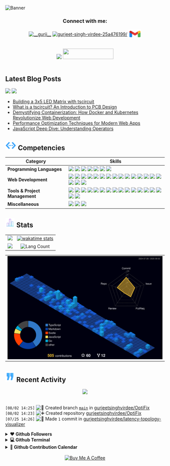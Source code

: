 <!------------------------------------------------- HEADER BANNER ---------------------------------------------------->
![Banner](https://github.com/user-attachments/assets/5d7a56cb-e4c1-4031-9abc-6e04f46562d7)



<div align="center">
 <h3>Connect with me:</h3>
<a href="https://twitter.com/__gurii__" target="_blank"><img align="center" src="https://raw.githubusercontent.com/rahuldkjain/github-profile-readme-generator/master/src/images/icons/Social/twitter.svg" alt="__gurii__" height="30" width="40" /></a>
<a href="https://linkedin.com/in/gurjeet-singh-virdee-25a476199/" target="blank"><img align="center" src="https://raw.githubusercontent.com/rahuldkjain/github-profile-readme-generator/master/src/images/icons/Social/linked-in-alt.svg" alt="gurjeet-singh-virdee-25a476199/" height="30" width="40" /></a>
<a href="mailto:gurjeetsinghvirdee@gmail.com" target="_blank"><img align="center" src="https://github.com/gurjeetsinghvirdee/gurjeetsinghvirdee/blob/main/assets/gmail.svg" alt="gurjeetsinghvirdee@gmail.com" height="30" width="40" /></a>
</p>
</div>

<br>
 
<div align="center">
    <a href="https://drive.google.com/file/d/1kfOgnzaFNhz18nt7DS0i8Spp-n2YNyl3/view?usp=drive_link" alt="Resume"><img src="https://img.shields.io/badge/%F0%9F%93%84%20Resume-0078D4?style=for-the-badge&logo=resume&logoColor=white" height="33" /></a>
    <img src="https://api.visitorbadge.io/api/visitors?path=https%3A%2F%2Fgithub.com%2Fgurjeetsinghvirdee%2Fgurjeetsinghvirdee&label=VISITORS&labelColor=%23FFD700&countColor=%238A2BE2" width="160" height="33" />    
<!--     <img src="https://wakatime.com/badge/user/ff7098eb-56b3-4619-bbbb-86aad0fce365.svg?style=for-the-badge" height="33" /> -->
</div>

<img src="https://www.animatedimages.org/data/media/562/animated-line-image-0111.gif" width="1000" height="2" />
<!--------------------------------Dev.too Blog Posts---------------------------------------------->

## Latest Blog Posts

<a href="https://dev.to/gurjeetsinghvirdee"><img src="https://img.shields.io/badge/dev.to-0A0A0A?style=for-the-badge&logo=devdotto&logoColor=white" height="33" /></a>
<a href="https://hashnode.com/@gurjeetsingh"><img src="https://img.shields.io/badge/hashnode-3B82F6?style=for-the-badge&logo=hashnode&logoColor=white" height="33" /></a>

<!-- BLOG-POST-LIST:START -->
- [Building a 3x5 LED Matrix with tscircuit](https://dev.to/gurjeetsinghvirdee/building-a-3x5-led-matrix-with-tscircuit-1m9n)
- [What is a tscircuit? An Introduction to PCB Design](https://dev.to/gurjeetsinghvirdee/what-is-a-ts-circuit-an-introduction-to-pcb-design-3k7l)
- [Demystifying Containerization: How Docker and Kubernetes Revolutionize Web Development](https://dev.to/gurjeetsinghvirdee/demystifying-containerization-how-docker-and-kubernetes-revolutionize-web-development-1b0a)
- [Performance Optimization Techniques for Modern Web Apps](https://dev.to/gurjeetsinghvirdee/performance-optimization-techniques-for-modern-web-apps-393o)
- [JavaScript Deep Dive: Understanding Operators](https://dev.to/gurjeetsinghvirdee/javascript-deep-dive-understanding-operators-564o)
<!-- BLOG-POST-LIST:END -->

<!---------------------------------Frameworks, Languages & Other Tools ------------------------------------->        
        
## <img src="https://github.com/gurjeetsinghvirdee/gurjeetsinghvirdee/blob/main/assets/skills.gif" width="35" height="30" /> Competencies

| Category        | Skills        |
|-----------------|---------------|
| **Programming Languages**       | <img src="https://img.shields.io/badge/JavaScript-F7DF1E?style=for-the-badge&logo=javascript&logoColor=ffffff"/> <img src="https://img.shields.io/badge/TypeScript-007ACC?style=for-the-badge&logo=typescript&logoColor=white"/> <img src="https://img.shields.io/badge/Php-4F5B93?style=for-the-badge&logo=php&logoColor=ffffff" /> <img src="https://img.shields.io/badge/Go-79D4FD?style=for-the-badge&logo=Go&logoColor=ffffff" /> <img src="https://img.shields.io/badge/svelte-FF3E00?style=for-the-badge&logo=svelte&logoColor=white"> <img src="https://img.shields.io/badge/D-B03931?style=for-the-badge&logo=D&logoColor=FFFFFF" /> <img src="https://img.shields.io/badge/Solidity-2B247C?logo=solidity&logoColor=e6e3ec&style=for-the-badge" /> |
| **Web Development** | <img src="https://img.shields.io/badge/HTML5-E34F26?style=for-the-badge&logo=html5&logoColor=white" /> <img src="https://img.shields.io/badge/next.js-000000?style=for-the-badge&logo=nextdotjs&logoColor=white"/> <img src="https://img.shields.io/badge/React-20232A?style=for-the-badge&logo=react&logoColor=61DAFB"/> <img src="https://img.shields.io/badge/Express.js-000000?style=for-the-badge&logo=express&logoColor=white"/> <img src="https://img.shields.io/badge/Node.js-339933?style=for-the-badge&logo=nodedotjs&logoColor=white"/> <img src="https://img.shields.io/badge/CSS3-1572B6?style=for-the-badge&logo=css3&logoColor=white" /> <img src="https://img.shields.io/badge/Tailwind_CSS-38B2AC?style=for-the-badge&logo=tailwind-css&logoColor=white"/> <img src="https://img.shields.io/badge/Sass-CC6699?style=for-the-badge&logo=sass&logoColor=white" /> <img src="https://img.shields.io/badge/Bootstrap-563D7C?style=for-the-badge&logo=bootstrap&logoColor=white" /> <img src="https://img.shields.io/badge/MUI-007FFF?logo=mui&logoColor=fff&style=for-the-badge" />  <img src="https://img.shields.io/badge/MongoDB-4EA94B?style=for-the-badge&logo=mongodb&logoColor=white"/> <img src="https://img.shields.io/badge/Redux%20Saga-999999?style=for-the-badge&logo=reduxsaga&logoColor=white" /> <img src="https://img.shields.io/badge/mongoose-880000?style=for-the-badge&logo=mongoose&logoColor=white" /> <img src="https://img.shields.io/badge/shadcn/ui-000000?style=for-the-badge&logo=shadcnui&logoColor=white" /> <img src="https://img.shields.io/badge/MySQL-005C84?style=for-the-badge&logo=mysql&logoColor=white"/> <img src="https://img.shields.io/badge/Redux-764ABC?style=for-the-badge&logo=redux&logoColor=white" /> <img src="https://img.shields.io/badge/Cloudinary-3448C5?logo=cloudinary&logoColor=fff&style=for-the-badge" /> <img src="https://img.shields.io/badge/JSON-000?logo=json&logoColor=fff&style=for-the-badge" /> |
| **Tools & Project Management** | <img src="https://img.shields.io/badge/GitHub-000000?style=for-the-badge&logo=github&logoColor=white"/></a> <img src="https://img.shields.io/badge/GIT-E44C30?style=for-the-badge&logo=git&logoColor=white"/> <img src="https://img.shields.io/badge/VSCode-0078D4?style=for-the-badge&logo=visual%20studio%20code&logoColor=white" /> <img src="https://img.shields.io/badge/replit-F26207?style=for-the-badge&logo=replit&logoColor=white" /> <img src="https://img.shields.io/badge/Codesandbox-000000?style=for-the-badge&logo=CodeSandbox&logoColor=white" /> <img src="https://img.shields.io/badge/JetBrains-000?logo=jetbrains&logoColor=fff&style=for-the-badge" /> <img src="https://img.shields.io/badge/Vercel-000000?style=for-the-badge&logo=vercel&logoColor=white"/> <img src="https://img.shields.io/badge/Netlify-00C7B7?style=for-the-badge&logo=netlify&logoColor=white"/> <img src="https://img.shields.io/badge/Heroku-430098?style=for-the-badge&logo=heroku&logoColor=white"/> <img src="https://img.shields.io/badge/Render-46E3B7?style=for-the-badge&logo=render&logoColor=white"/> <img src="https://img.shields.io/badge/Railway-131415?style=for-the-badge&logo=railway&logoColor=white"/> <img src="https://img.shields.io/badge/firebase-FFCA28?style=for-the-badge&logo=firebase&logoColor=white" /> <img src="https://img.shields.io/badge/appwrite-FD366E?style=for-the-badge&logo=appwrite&logoColor=white" /> <img src="https://img.shields.io/badge/rapid-0055DA?style=for-the-badge&logo=rapid&logoColor=white" /> <img src="https://img.shields.io/badge/Postman-FF6C37?style=for-the-badge&logo=Postman&logoColor=white" /> <img src="https://img.shields.io/badge/Twilio-F22F46?style=for-the-badge&logo=Twilio&logoColor=white" /> <img src="https://img.shields.io/badge/Unsplash-000000?style=for-the-badge&logo=Unsplash&logoColor=white" /> |
| **Miscellaneous** | <img src="https://img.shields.io/badge/Figma-F24E1E?style=for-the-badge&logo=figma&logoColor=white"/> <img src="https://img.shields.io/badge/canva-00C4CC?style=for-the-badge&logo=canva&logoColor=white" /> <img src="https://img.shields.io/badge/framer-0055FF?style=for-the-badge&logo=framer&logoColor=white" /> |

<!------------------------------------------TESTIMONIALS-----------------------------------------------
        
## <img src="https://github.com/gurjeetsinghvirdee/gurjeetsinghvirdee/blob/main/assets/star%202.gif" width="35" height="30" /> Testimonials 

<table>
  <tr>
    <th>Author</th>
    <th>Description</th>
  </tr>
  <tr>
    <td>Ishika Goyal</td>
    <td>Gurjeet Singh Virdee is an inspiring, good mentor,  adviser, and understanding friend. He continuously helped me in learning the open-source contribution. I truly appreciate everything he has done for me so far and hope to continue learning from him.</td>
  </tr>
  <tr>
    <td>Utkarsh Saxena</td>
    <td>I have worked with Gurjeet on a project and he has been very kind to me. Since I am from the Android domain he explained the web concepts to me in an easy way. He is also the collaborator of my Two Repos : Leetcode Grind and Eazy Android and is always kind to the new contributors and helps them to do their best. Looking forward to working with him more and enhancing this journey of Tech and Open Source.</td>
  </tr>
</table>

<img src="https://www.animatedimages.org/data/media/562/animated-line-image-0111.gif" width="1000" height="2" /> 
--------------------->

<!------------------------------------------------------------ GITHUB STATS ------------------------------------------------------------------------>
        
## <img src="https://github.com/gurjeetsinghvirdee/gurjeetsinghvirdee/blob/main/assets/stats.gif" width="30" height="30" /> Stats 

<table>    
<tr>
  <td align="center">
    <img width="500" src="https://streak-stats.demolab.com?user=gurjeetsinghvirdee&hide_border=true&border_radius=4.4&date_format=j%20M%5B%20Y%5D&ring=147FEB&fire=147FEB&currStreakLabel=147FEB&sideLabels=147FEB" />
  </td>
  <td align="center">
   <a href="">
    <img width="500" src="https://github-readme-stats.vercel.app/api/wakatime?username=gurjeetsinghvirdee" alt="wakatime stats" />
   </a>
  </td>
</tr>

<tr>
  <td align="center">
    <img width="500" src="https://github-readme-stats.vercel.app/api?username=gurjeetsinghvirdee&show=discussions_answered,prs_merged,prs_merged_percentage&include_all_commits=true&show_icons=true&rank_icon=percentile" />
  </td>
  <td align="center">
   <img width="500" src="https://github-readme-stats.vercel.app/api/top-langs/?username=gurjeetsinghvirdee&langs_count=8&layout=compact" alt="Lang Count" />
  </td>
</tr>
</table>

<table>
 <tr>
  <td>
   <img width="1000" src="https://github.com/gurjeetsinghvirdee/gurjeetsinghvirdee/blob/main/profile-3d-contrib/profile-night-view.svg" />
  </td>
 </tr>
</table>

## <img src="https://github.com/gurjeetsinghvirdee/gurjeetsinghvirdee/blob/main/assets/recent.gif" width="30" height="35" /> Recent Activity

<div align="center">
  <img src="https://github-readme-activity-graph.vercel.app/graph?username=gurjeetsinghvirdee&theme=synthwave-84&true&hide_border=true" />
</div>

<br>
        
<!--START_SECTION:activity-->  
`[08/02 14:25]` <img alt="📂" src="https://github.com/cheesits456/github-activity-readme/raw/master/icons/create-branch.png" align="top" height="18"> Created branch [`main`](https://github.com/gurjeetsinghvirdee/OptiFix/tree/main) in [gurjeetsinghvirdee/OptiFix](https://github.com/gurjeetsinghvirdee/OptiFix)  
`[08/02 14:23]` <img alt="➕" src="https://github.com/cheesits456/github-activity-readme/raw/master/icons/create-repo.png" align="top" height="18"> Created repository [gurjeetsinghvirdee/OptiFix](https://github.com/gurjeetsinghvirdee/OptiFix)  
`[07/25 14:26]` <img alt="📝" src="https://github.com/cheesits456/github-activity-readme/raw/master/icons/commit.png" align="top" height="18"> Made `1` commit in [gurjeetsinghvirdee/latency-topology-visualizer](https://github.com/gurjeetsinghvirdee/latency-topology-visualizer)  

</details>
<!--END_SECTION:activity-->
       
<!---------------------------------------------- Some More Stats ------------------------------------------------->       
       
<details>
  <summary> <b> ❤️ Github Followers </b> </summary>
    <img src="https://github.com/gurjeetsinghvirdee/gurjeetsinghvirdee/blob/main/metrics.plugin.people.followers.svg" />
</details>   

<details>
  <summary> <b> 💻 Github Terminal </b> </summary>
    <img src="https://github.com/gurjeetsinghvirdee/gurjeetsinghvirdee/blob/main/metrics.plugin.terminal.svg" />
</details>

<details>
  <summary> <b> 📆 Github Contribution Calendar </b></summary>
    <img src="https://github.com/gurjeetsinghvirdee/gurjeetsinghvirdee/blob/main/metrics.plugin.yearlycalendar.svg" />
</details>

<img src="https://www.animatedimages.org/data/media/562/animated-line-image-0111.gif" width="1000" height="2" />

<div align="center">
 <a href="https://www.buymeacoffee.com/gurjeetsingh" target="_blank">
  <img src="https://cdn.buymeacoffee.com/buttons/v2/default-yellow.png" alt="Buy Me A Coffee" width="300" />
 </a>
</div>
